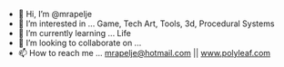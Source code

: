 - 👋 Hi, I’m @mrapelje
- 👀 I’m interested in ... Game, Tech Art, Tools, 3d, Procedural Systems  
- 🌱 I’m currently learning ... Life
- 💞️ I’m looking to collaborate on ... 
- 📫 How to reach me ... mrapelje@hotmail.com || www.polyleaf.com

<!---
mrapelje/mrapelje is a ✨ special ✨ repository because its `README.md` (this file) appears on your GitHub profile.
You can click the Preview link to take a look at your changes.
--->
